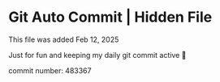 # Git Auto Commit | Hidden File

This file was added Feb 12, 2025

Just for fun and keeping my daily git commit active 🤪

commit number: 483367
